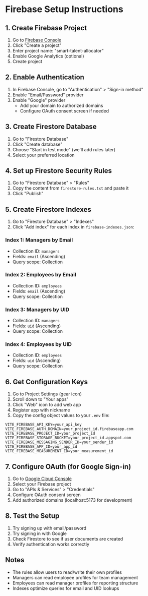 # Firebase Setup Instructions

## 1. Create Firebase Project
1. Go to [Firebase Console](https://console.firebase.google.com/)
2. Click "Create a project"
3. Enter project name: "smart-talent-allocator"
4. Enable Google Analytics (optional)
5. Create project

## 2. Enable Authentication
1. In Firebase Console, go to "Authentication" > "Sign-in method"
2. Enable "Email/Password" provider
3. Enable "Google" provider
   - Add your domain to authorized domains
   - Configure OAuth consent screen if needed

## 3. Create Firestore Database
1. Go to "Firestore Database"
2. Click "Create database"
3. Choose "Start in test mode" (we'll add rules later)
4. Select your preferred location

## 4. Set up Firestore Security Rules
1. Go to "Firestore Database" > "Rules"
2. Copy the content from `firestore-rules.txt` and paste it
3. Click "Publish"

## 5. Create Firestore Indexes
1. Go to "Firestore Database" > "Indexes"
2. Click "Add index" for each index in `firebase-indexes.json`:

### Index 1: Managers by Email
- Collection ID: `managers`
- Fields: `email` (Ascending)
- Query scope: Collection

### Index 2: Employees by Email  
- Collection ID: `employees`
- Fields: `email` (Ascending)
- Query scope: Collection

### Index 3: Managers by UID
- Collection ID: `managers` 
- Fields: `uid` (Ascending)
- Query scope: Collection

### Index 4: Employees by UID
- Collection ID: `employees`
- Fields: `uid` (Ascending) 
- Query scope: Collection

## 6. Get Configuration Keys
1. Go to Project Settings (gear icon)
2. Scroll down to "Your apps"
3. Click "Web" icon to add web app
4. Register app with nickname
5. Copy the config object values to your `.env` file:

```
VITE_FIREBASE_API_KEY=your_api_key
VITE_FIREBASE_AUTH_DOMAIN=your_project_id.firebaseapp.com
VITE_FIREBASE_PROJECT_ID=your_project_id
VITE_FIREBASE_STORAGE_BUCKET=your_project_id.appspot.com
VITE_FIREBASE_MESSAGING_SENDER_ID=your_sender_id
VITE_FIREBASE_APP_ID=your_app_id
VITE_FIREBASE_MEASUREMENT_ID=your_measurement_id
```

## 7. Configure OAuth (for Google Sign-in)
1. Go to [Google Cloud Console](https://console.cloud.google.com/)
2. Select your Firebase project
3. Go to "APIs & Services" > "Credentials"
4. Configure OAuth consent screen
5. Add authorized domains (localhost:5173 for development)

## 8. Test the Setup
1. Try signing up with email/password
2. Try signing in with Google
3. Check Firestore to see if user documents are created
4. Verify authentication works correctly

## Notes
- The rules allow users to read/write their own profiles
- Managers can read employee profiles for team management
- Employees can read manager profiles for reporting structure
- Indexes optimize queries for email and UID lookups